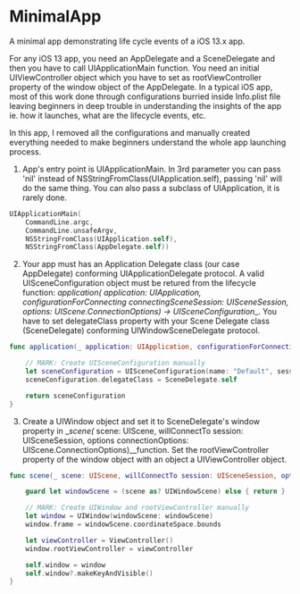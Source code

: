 # MinimalApp
A minimal app demonstrating life cycle events of a iOS 13.x app.

For any iOS 13 app, you need an AppDelegate and a SceneDelegate and then you have to call UIApplicationMain function. You need an initial UIViewController object which you have to set as rootViewController property of the window object of the AppDelegate. In a typical iOS app, most of this work done through configurations burried inside Info.plist file leaving beginners in deep trouble in understanding the insights of the app ie. how it launches, what are the lifecycle events, etc.

In this app, I removed all the configurations and manually created everything needed to make beginners understand the whole app launching process.

1. App's entry point is UIApplicationMain. In 3rd parameter you can pass 'nil' instead of NSStringFromClass(UIApplication.self), passing 'nil' will do the same thing. You can also pass a subclass of UIApplication, it is rarely done.

```swift
UIApplicationMain(
    CommandLine.argc,
    CommandLine.unsafeArgv,
    NSStringFromClass(UIApplication.self),
    NSStringFromClass(AppDelegate.self))
```

2. Your app must has an Application Delegate class (our case AppDelegate) conforming UIApplicationDelegate protocol. A valid UISceneConfiguration object must be retured from the lifecycle function: __application(_ application: UIApplication, configurationForConnecting connectingSceneSession: UISceneSession, options: UIScene.ConnectionOptions) -> UISceneConfiguration__. You have to set delegateClass property with your Scene Delegate class (SceneDelegate) conforming UIWindowSceneDelegate protocol.

```swift
func application(_ application: UIApplication, configurationForConnecting connectingSceneSession: UISceneSession, options: UIScene.ConnectionOptions) -> UISceneConfiguration {

    // MARK: Create UISceneConfiguration manually
    let sceneConfiguration = UISceneConfiguration(name: "Default", sessionRole: .windowApplication)
    sceneConfiguration.delegateClass = SceneDelegate.self

    return sceneConfiguration
}
```

3. Create a UIWindow object and set it to SceneDelegate's window property in __scene(_ scene: UIScene, willConnectTo session: UISceneSession, options connectionOptions: UIScene.ConnectionOptions)__function. Set the rootViewController property of the window object with an object a UIViewController object.

```swift
func scene(_ scene: UIScene, willConnectTo session: UISceneSession, options connectionOptions: UIScene.ConnectionOptions) {

    guard let windowScene = (scene as? UIWindowScene) else { return }

    // MARK: Create UIWindow and rootViewController manually
    let window = UIWindow(windowScene: windowScene)
    window.frame = windowScene.coordinateSpace.bounds

    let viewController = ViewController()
    window.rootViewController = viewController

    self.window = window
    self.window?.makeKeyAndVisible()
}
```
